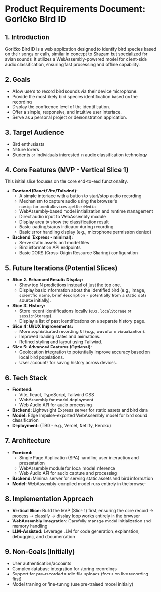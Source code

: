 # Product Requirements Document: Goričko Bird ID

## 1. Introduction

Goričko Bird ID is a web application designed to identify bird species based on their songs or calls, similar in concept to Shazam but specialized for avian sounds. It utilizes a WebAssembly-powered model for client-side audio classification, ensuring fast processing and offline capability.

## 2. Goals

- Allow users to record bird sounds via their device microphone.
- Provide the most likely bird species identification based on the recording.
- Display the confidence level of the identification.
- Offer a simple, responsive, and intuitive user interface.
- Serve as a personal project or demonstration application.

## 3. Target Audience

- Bird enthusiasts
- Nature lovers
- Students or individuals interested in audio classification technology

## 4. Core Features (MVP - Vertical Slice 1)

This initial slice focuses on the core end-to-end functionality.

- **Frontend (React/Vite/Tailwind):**
  - A simple interface with a button to start/stop audio recording
  - Mechanism to capture audio using the browser's `navigator.mediaDevices.getUserMedia`
  - WebAssembly-based model initialization and runtime management
  - Direct audio input to WebAssembly module
  - Display area to show the classification result
  - Basic loading/status indicator during recording
  - Basic error handling display (e.g., microphone permission denied)
- **Backend (Express - minimal):**
  - Serve static assets and model files
  - Bird information API endpoints
  - Basic CORS (Cross-Origin Resource Sharing) configuration

## 5. Future Iterations (Potential Slices)

- **Slice 2: Enhanced Results Display:**
  - Show top N predictions instead of just the top one.
  - Display basic information about the identified bird (e.g., image, scientific name, brief description - potentially from a static data source initially).
- **Slice 3: History:**
  - Store recent identifications locally (e.g., `localStorage` or `sessionStorage`).
  - Display a list of past identifications on a separate history page.
- **Slice 4: UI/UX Improvements:**
  - More sophisticated recording UI (e.g., waveform visualization).
  - Improved loading states and animations.
  - Refined styling and layout using Tailwind.
- **Slice 5: Advanced Features (Optional):**
  - Geolocation integration to potentially improve accuracy based on local bird populations.
  - User accounts for saving history across devices.

## 6. Tech Stack

- **Frontend:**
  - Vite, React, TypeScript, Tailwind CSS
  - WebAssembly for model deployment
  - Web Audio API for audio processing
- **Backend:** Lightweight Express server for static assets and bird data
- **Model:** Edge Impulse-exported WebAssembly model for bird sound classification
- **Deployment:** (TBD - e.g., Vercel, Netlify, Heroku)

## 7. Architecture

- **Frontend:**
  - Single Page Application (SPA) handling user interaction and presentation
  - WebAssembly module for local model inference
  - Web Audio API for audio capture and processing
- **Backend:** Minimal server for serving static assets and bird information
- **Model:** WebAssembly-compiled model runs entirely in the browser

## 8. Implementation Approach

- **Vertical Slice:** Build the MVP (Slice 1) first, ensuring the core record -> process -> classify -> display loop works entirely in the browser
- **WebAssembly Integration:** Carefully manage model initialization and memory handling
- **LLM-Assisted:** Leverage LLM for code generation, explanation, debugging, and documentation

## 9. Non-Goals (Initially)

- User authentication/accounts
- Complex database integration for storing recordings
- Support for pre-recorded audio file uploads (focus on live recording first)
- Model training or fine-tuning (use pre-trained model initially)
